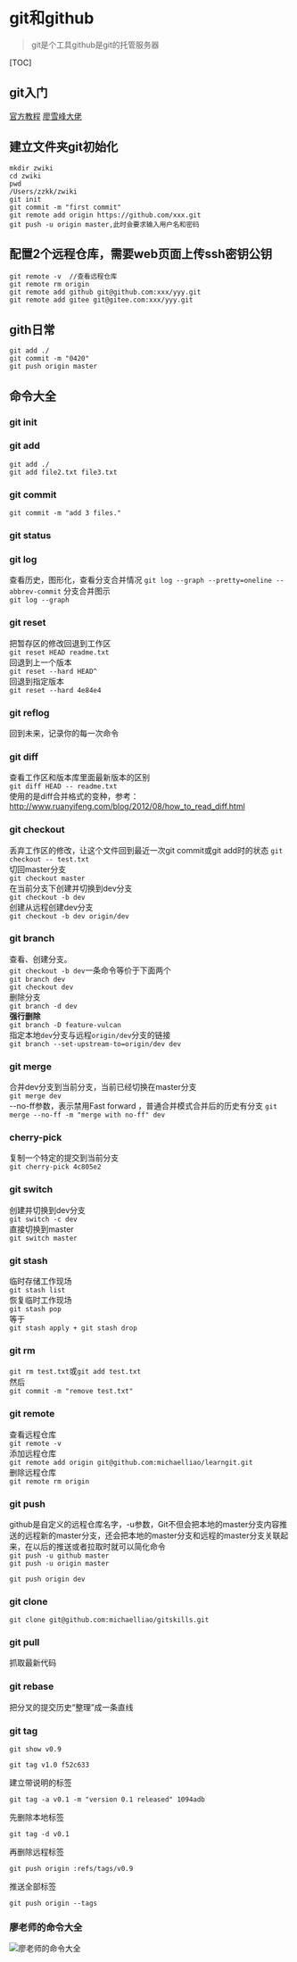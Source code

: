 # git和github
>git是个工具github是git的托管服务器

[TOC]

## git入门
[官方教程](https://docs.github.com/cn/github "官方")
[廖雪峰大佬](https://www.liaoxuefeng.com/wiki/896043488029600 "廖雪峰")

## 建立文件夹git初始化
```
mkdir zwiki
cd zwiki
pwd
/Users/zzkk/zwiki
git init
git commit -m "first commit"
git remote add origin https://github.com/xxx.git
git push -u origin master,此时会要求输入用户名和密码
```

## 配置2个远程仓库，需要web页面上传ssh密钥公钥
```
git remote -v  //查看远程仓库
git remote rm origin
git remote add github git@github.com:xxx/yyy.git
git remote add gitee git@gitee.com:xxx/yyy.git
```

## gith日常
```
git add ./
git commit -m "0420"
git push origin master
```

## 命令大全
### git init
### git add
`git add ./  `  
`git add file2.txt file3.txt`  

### git commit
`git commit -m "add 3 files."`  

### git status
### git log  

查看历史，图形化，查看分支合并情况
`git log --graph --pretty=oneline --abbrev-commit`
分支合并图示  
`git log --graph`

### git reset
把暂存区的修改回退到工作区  
`git reset HEAD readme.txt`  
回退到上一个版本  
`git reset --hard HEAD^`  
回退到指定版本  
`git reset --hard 4e84e4`
### git reflog
回到未来，记录你的每一次命令  
### git diff
查看工作区和版本库里面最新版本的区别  
`git diff HEAD -- readme.txt`  
使用的是diff合并格式的变种，参考：  
http://www.ruanyifeng.com/blog/2012/08/how_to_read_diff.html
### git checkout
丢弃工作区的修改，让这个文件回到最近一次git commit或git add时的状态
`git checkout -- test.txt`  
切回master分支  
`git checkout master`  
在当前分支下创建并切换到dev分支  
`git checkout -b dev`  
创建从远程创建dev分支  
`git checkout -b dev origin/dev`

### git branch
查看、创建分支。  
`git checkout -b dev`一条命令等价于下面两个  
`git branch dev`  
`git checkout dev`  
删除分支  
`git branch -d dev`  
**强行删除**  
`git branch -D feature-vulcan`  
指定本地`dev`分支与远程`origin/dev`分支的链接  
`git branch --set-upstream-to=origin/dev dev`  

### git merge
合并dev分支到当前分支，当前已经切换在master分支  
`git merge dev`  
--no-ff参数，表示禁用Fast forward ，普通合并模式合并后的历史有分支
`git merge --no-ff -m "merge with no-ff" dev`  
### cherry-pick
复制一个特定的提交到当前分支  
`git cherry-pick 4c805e2`
### git switch
创建并切换到dev分支  
`git switch -c dev`  
直接切换到master  
`git switch master`
### git stash
临时存储工作现场  
`git stash list`  
恢复临时工作现场  
`git stash pop`  
等于  
`git stash apply + git stash drop`
### git rm
`git rm test.txt`或`git add test.txt`  
然后  
`git commit -m "remove test.txt"`
### git remote
查看远程仓库  
`git remote -v`  
添加远程仓库  
`git remote add origin git@github.com:michaelliao/learngit.git`  
删除远程仓库  
`git remote rm origin`

### git push
github是自定义的远程仓库名字，-u参数，Git不但会把本地的master分支内容推送的远程新的master分支，还会把本地的master分支和远程的master分支关联起来，在以后的推送或者拉取时就可以简化命令  
`git push -u github master`  
`git push -u origin master`

`git push origin dev`  

### git clone
`git clone git@github.com:michaelliao/gitskills.git`  

### git pull  

抓取最新代码

### git rebase

把分叉的提交历史“整理”成一条直线

### git tag

`git show v0.9`

`git tag v1.0 f52c633`

建立带说明的标签

`git tag -a v0.1 -m "version 0.1 released" 1094adb`

先删除本地标签

`git tag -d v0.1`

再删除远程标签

`git push origin :refs/tags/v0.9`

推送全部标签

`git push origin --tags`

### 廖老师的命令大全
![廖老师的命令大全](https://liaoxuefeng.gitee.io/resource.liaoxuefeng.com/git/git-cheat-sheet.png "Title")